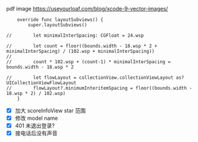 
pdf image
https://useyourloaf.com/blog/xcode-9-vector-images/

```
    override func layoutSubviews() {
        super.layoutSubviews()
        
//        let minimalInterSpacing: CGFloat = 24.wsp
        
//        let count = floor((bounds.width - 18.wsp * 2 + minimalInterSpacing) / (102.wsp + minimalInterSpacing))
//
//        count * 102.wsp + (count-1) * minimalInterSpacing = bounds.width - 18.wsp * 2
        
//        let flowLayout = collectionView.collectionViewLayout as? UICollectionViewFlowLayout
//        flowLayout?.minimumInteritemSpacing = floor((bounds.width - 18.wsp * 2) / 102.wsp)
    }
```


- [x] 加大 scoreInfoView star 范围
- [x] 修改 model name
- [x] 401 未退出登录?
- [x] 接电话后没有声音